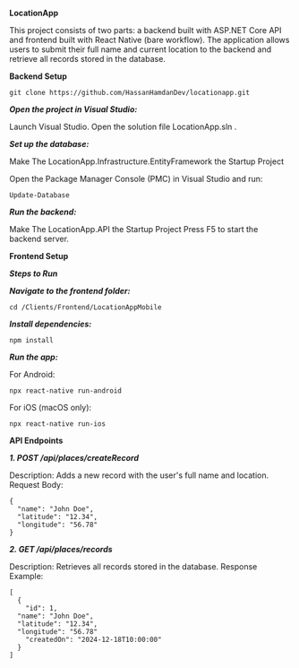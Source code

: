 **LocationApp**

This project consists of two parts: a backend built with ASP.NET Core API and frontend built with React Native (bare workflow). The application allows users to submit their full name and current location to the backend and retrieve all records stored in the database.

**Backend Setup**

```
git clone https://github.com/HassanHamdanDev/locationapp.git
```

***Open the project in Visual Studio:***

Launch Visual Studio.
Open the solution file LocationApp.sln .

***Set up the database:***

Make The LocationApp.Infrastructure.EntityFramework the Startup Project

Open the Package Manager Console (PMC) in Visual Studio and run:

```
Update-Database
```

***Run the backend:***

Make The LocationApp.API the Startup Project
Press F5 to start the backend server.


**Frontend Setup**

***Steps to Run***

***Navigate to the frontend folder:***
```
cd /Clients/Frontend/LocationAppMobile
```
***Install dependencies:***
```
npm install
```
***Run the app:***

For Android:
```
npx react-native run-android
```
For iOS (macOS only):
```
npx react-native run-ios
```

**API Endpoints**

***1. POST /api/places/createRecord***

Description: Adds a new record with the user's full name and location.
Request Body:

```
{
  "name": "John Doe",
  "latitude": "12.34",
  "longitude": "56.78"
}
```

***2. GET /api/places/records***

Description: Retrieves all records stored in the database.
Response Example:

```
[
  {
    "id": 1,
  "name": "John Doe",
  "latitude": "12.34",
  "longitude": "56.78"
    "createdOn": "2024-12-18T10:00:00"
  }
]
```



